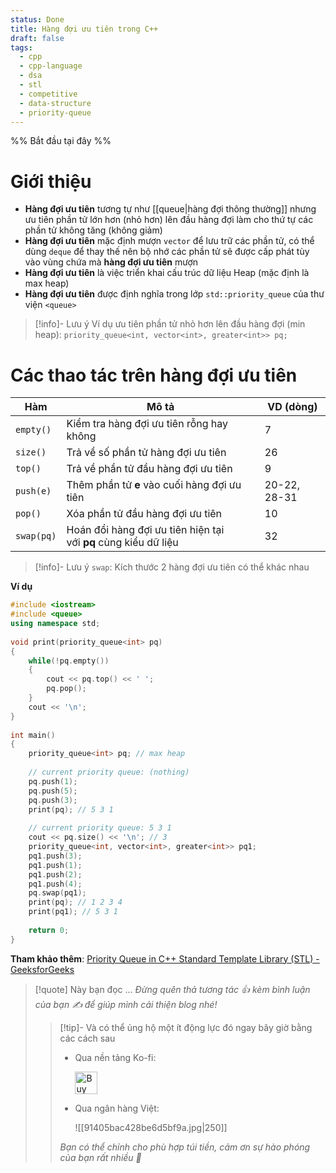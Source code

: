 ```yaml
---
status: Done
title: Hàng đợi ưu tiên trong C++
draft: false
tags:
  - cpp
  - cpp-language
  - dsa
  - stl
  - competitive
  - data-structure
  - priority-queue
---
```

%% Bắt đầu tại đây %%
# Giới thiệu
- **Hàng đợi ưu tiên** tương tự như [[queue|hàng đợi thông thường]] nhưng ưu tiên phần tử lớn hơn (nhỏ hơn) lên đầu hàng đợi làm cho thứ tự các phần tử không tăng (không giảm)
- **Hàng đợi ưu tiên** mặc định mượn `vector` để lưu trữ các phần tử, có thể dùng `deque` để thay thế nên bộ nhớ các phần tử sẽ được cấp phát tùy vào vùng chứa mà **hàng đợi ưu tiên** mượn
- **Hàng đợi ưu tiên** là việc triển khai cấu trúc dữ liệu Heap (mặc định là max heap)
- **Hàng đợi ưu tiên** được định nghĩa trong lớp `std::priority_queue` của thư viện `<queue>`

> [!info]- Lưu ý
> Ví dụ ưu tiên phần tử nhỏ hơn lên đầu hàng đợi (min heap): `priority_queue<int, vector<int>, greater<int>> pq;`

# Các thao tác trên hàng đợi ưu tiên

| Hàm        | Mô tả                                                           | VD (dòng)    |
| ---------- | --------------------------------------------------------------- | ------------ |
| `empty()`  | Kiểm tra hàng đợi ưu tiên rỗng hay không                        | 7            |
| `size()`   | Trả về số phần tử hàng đợi ưu tiên                              | 26           |
| `top()`    | Trả về phần tử đầu hàng đợi ưu tiên                             | 9            |
| `push(e)`  | Thêm phần tử **e** vào cuối hàng đợi ưu tiên                    | 20-22, 28-31 |
| `pop()`    | Xóa phần tử đầu hàng đợi ưu tiên                                | 10           |
| `swap(pq)` | Hoán đổi hàng đợi ưu tiên hiện tại với **pq** cùng kiểu dữ liệu | 32           |

> [!info]- Lưu ý
> `swap`: Kích thước 2 hàng đợi ưu tiên có thể khác nhau

**Ví dụ**
```cpp
#include <iostream>
#include <queue>
using namespace std;
 
void print(priority_queue<int> pq)
{
	while(!pq.empty())
	{
		cout << pq.top() << ' ';
		pq.pop();
	}
	cout << '\n';
}
 
int main()
{
	priority_queue<int> pq; // max heap
	
	// current priority queue: (nothing)
	pq.push(1);
	pq.push(5);
	pq.push(3);
	print(pq); // 5 3 1
 
	// current priority queue: 5 3 1
	cout << pq.size() << '\n'; // 3
	priority_queue<int, vector<int>, greater<int>> pq1;
	pq1.push(3);
	pq1.push(1);
	pq1.push(2);
	pq1.push(4);
	pq.swap(pq1);
	print(pq); // 1 2 3 4
	print(pq1); // 5 3 1
 
	return 0;
}
```

**Tham khảo thêm**: [Priority Queue in C++ Standard Template Library (STL) - GeeksforGeeks](https://www.geeksforgeeks.org/priority-queue-in-cpp-stl/)

> [!quote] Này bạn đọc ...
> *Đừng quên thả tương tác 👍 kèm bình luận của bạn ✍️ để giúp mình cải thiện blog nhé!* 
> > [!tip]- Và có thể ủng hộ một ít động lực đó ngay bây giờ bằng các cách sau
> > - Qua nền tảng Ko-fi:
> > 
> >   <a href='https://ko-fi.com/M4M111S8CI' target='_blank'><img height='36' style='border:0px;height:36px;' src='https://storage.ko-fi.com/cdn/kofi3.png?v=3' border='0' alt='Buy Me a Coffee at ko-fi.com' /></a>
> > - Qua ngân hàng Việt:
> >   
> >   ![[91405bac428be6d5bf9a.jpg|250]]
> > 
> > *Bạn có thể chỉnh cho phù hợp túi tiền, cảm ơn sự hào phóng của bạn rất nhiều 🥰*